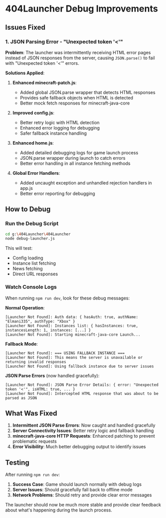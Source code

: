 # 404Launcher Debug Improvements

## Issues Fixed

### 1. JSON Parsing Error - "Unexpected token '<'"
**Problem**: The launcher was intermittently receiving HTML error pages instead of JSON responses from the server, causing `JSON.parse()` to fail with "Unexpected token '<'" errors.

**Solutions Applied**:

1. **Enhanced minecraft-patch.js**:
   - Added global JSON.parse wrapper that detects HTML responses
   - Provides safe fallback objects when HTML is detected
   - Better mock fetch responses for minecraft-java-core

2. **Improved config.js**:
   - Better retry logic with HTML detection
   - Enhanced error logging for debugging
   - Safer fallback instance handling

3. **Enhanced home.js**:
   - Added detailed debugging logs for game launch process
   - JSON.parse wrapper during launch to catch errors
   - Better error handling in all instance fetching methods

4. **Global Error Handlers**:
   - Added uncaught exception and unhandled rejection handlers in app.js
   - Better error reporting for debugging

## How to Debug

### Run the Debug Script
```bash
cd g:\404Launcher\404Launcher
node debug-launcher.js
```

This will test:
- Config loading
- Instance list fetching
- News fetching  
- Direct URL responses

### Watch Console Logs
When running `npm run dev`, look for these debug messages:

**Normal Operation**:
```
[Launcher Not Found]: Auth data: { hasAuth: true, authName: "Elmani335", authType: "Xbox" }
[Launcher Not Found]: Instances list: { hasInstances: true, instancesLength: 1, instances: [...] }
[Launcher Not Found]: Starting minecraft-java-core Launch...
```

**Fallback Mode**:
```
[Launcher Not Found]: === USING FALLBACK INSTANCE ===
[Launcher Not Found]: This means the server is unavailable or returning invalid responses
[Launcher Not Found]: Using fallback instance due to server issues
```

**JSON Parse Errors** (now handled gracefully):
```
[Launcher Not Found]: JSON Parse Error Details: { error: "Unexpected token '<'", isHTML: true, ... }
[Launcher Not Found]: Intercepted HTML response that was about to be parsed as JSON
```

## What Was Fixed

1. **Intermittent JSON Parse Errors**: Now caught and handled gracefully
2. **Server Connectivity Issues**: Better retry logic and fallback handling
3. **minecraft-java-core HTTP Requests**: Enhanced patching to prevent problematic requests
4. **Error Visibility**: Much better debugging output to identify issues

## Testing

After running `npm run dev`:

1. **Success Case**: Game should launch normally with debug logs
2. **Server Issues**: Should gracefully fall back to offline mode
3. **Network Problems**: Should retry and provide clear error messages

The launcher should now be much more stable and provide clear feedback about what's happening during the launch process.
